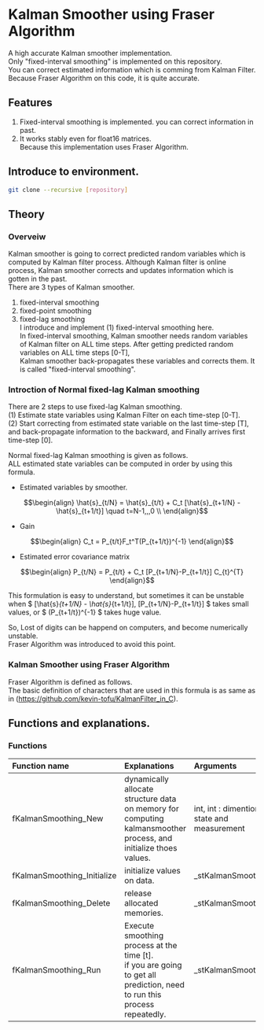 # Kalman Smoother using Fraser Algorithm
 A high accurate Kalman smoother implementation.  
Only "fixed-interval smoothing" is implemented on this repository.  
You can correct estimated information which is comming from Kalman Filter.  
Because Fraser Algorithm on this code, it is quite accurate.  

## Features

 1. Fixed-interval smoothing is implemented. you can correct information in past.  
 2. It works stably even for float16 matrices.  
    Because this implementation uses Fraser Algorithm.  

## Introduce to environment.

```bash
git clone --recursive [repository]
```

## Theory

### Overveiw

Kalman smoother is going to correct predicted random variables which is computed by Kalman filter process. Although Kalman filter is online process, Kalman smoother corrects and updates information which is gotten in the past.  
There are 3 types of Kalman smoother.  

 1. fixed-interval smoothing
 2. fixed-point smoothing  
 3. fixed-lag smoothing  
 I introduce and implement (1) fixed-interval smoothing here.  
In fixed-interval smoothing, Kalman smoother needs random variables of Kalman filter on ALL time steps.
After getting predicted random variables on ALL time steps [0-T],  
Kalman smoother back-propagates these variables and corrects them.
It is called "fixed-interval smoothing".  

### Introction of Normal fixed-lag Kalman smoothing  
 There are 2 steps to use fixed-lag Kalman smoothing.  
(1) Estimate state variables using Kalman Filter on each time-step [0-T].  
(2) Start correcting from estimated state variable on the last time-step [T],  
    and back-propagate information to the backward, and Finally arrives first time-step [0].

Normal fixed-lag Kalman smoothing is given as follows.  
ALL estimated state variables can be computed in order by using this formula.  

* Estimated variables by smoother.

```math
\begin{align}
    \hat{s}_{t/N} = \hat{s}_{t/t} + C_t [\hat{s}_{t+1/N} - \hat{s}_{t+1/t}] \quad t=N-1,,,0 \\
\end{align}
```

* Gain

```math
\begin{align}
    C_t = P_{t/t}F_t^T(P_{t+1/t})^{-1}
\end{align}
```


* Estimated error covariance matrix
<!-- <img src="https://github.com/kevin-tofu/KalmanSmoother_C/blob/master/imgs/eq3.jpg" alt="eq3" title="formulation3"> -->
```math
\begin{align}
    P_{t/N} = P_{t/t} + C_t [P_{t+1/N}-P_{t+1/t}] C_{t}^{T}
\end{align}
```

 This formulation is easy to understand, but sometimes it can be unstable when $ [\hat{s}_{t+1/N} - \hat{s}_{t+1/t}], [P_{t+1/N}-P_{t+1/t}] $ takes small values, or $ (P_{t+1/t})^{-1} $ takes huge value.  

 So, Lost of digits can be happend on computers, and become numerically unstable.  
Fraser Algorithm was introduced to avoid this point.

### Kalman Smoother using Fraser Algorithm

Fraser Algorithm is defined as follows.  
The basic definition of characters that are used in this formula is as same as  in (https://github.com/kevin-tofu/KalmanFilter_in_C).  

<!-- <img src="https://github.com/kevin-tofu/KalmanSmoother_C/blob/master/imgs/eq_Fraser.jpg" alt="eq_Fraser" title="eq_Fraser"> -->



## Functions and explanations.

### Functions
|Function name|Explanations|Arguments|
|:---|:---|:---|
|fKalmanSmoothing_New|dynamically allocate structure data on memory for computing kalmansmoother process, and initialize thoes values.|int, int : dimention of state and measurement|
|fKalmanSmoothing_Initialize|initialize values on data.|_stKalmanSmoothing*|
|fKalmanSmoothing_Delete| release allocated memories.|_stKalmanSmoothing*|
|fKalmanSmoothing_Run| Execute smoothing process at the time [t]. <br> if you are going to get all prediction, need to run this process repeatedly. |_stKalmanSmoothing*|

